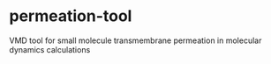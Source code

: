 # permeation-tool
VMD tool for small molecule transmembrane permeation in molecular dynamics calculations
